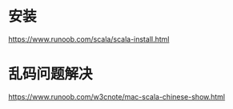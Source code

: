 # 安装
https://www.runoob.com/scala/scala-install.html


# 乱码问题解决
https://www.runoob.com/w3cnote/mac-scala-chinese-show.html

